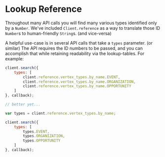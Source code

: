 # Lookup Reference

Throughout many API calls you will find many various types identified only by
a `Number`. We've included `Client.reference` as a way to translate those ID
`Number`s to human-friendly `String`s. (and vice-versa)

A helpful use-case is in several API calls that take a `types` parameter. (or
similar) The API requires the ID numbers to be passed, and you can accomplish
that while retaining readability via the lookup-tables. For example:


```javascript
client.search({
    types: [
        client.reference.vertex_types.by_name.EVENT,
        client.reference.vertex_types.by_name.ORGANIZATION,
        client.reference.vertex_types.by_name.OPPORTUNITY
    ]
}, callback);

// better yet...

var types = client.reference.vertex_types.by_name;

client.search({
    types: [
        types.EVENT,
        types.ORGANIZATION,
        types.OPPORTUNITY
    ]
}, callback);
```

